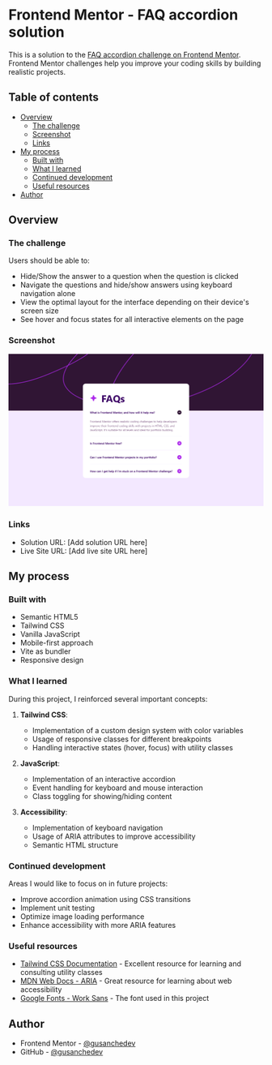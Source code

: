 # Frontend Mentor - FAQ accordion solution

This is a solution to the [FAQ accordion challenge on Frontend Mentor](https://www.frontendmentor.io/challenges/faq-accordion-wyfFdeBwBz). Frontend Mentor challenges help you improve your coding skills by building realistic projects.

## Table of contents

- [Overview](#overview)
  - [The challenge](#the-challenge)
  - [Screenshot](#screenshot)
  - [Links](#links)
- [My process](#my-process)
  - [Built with](#built-with)
  - [What I learned](#what-i-learned)
  - [Continued development](#continued-development)
  - [Useful resources](#useful-resources)
- [Author](#author)

## Overview

### The challenge

Users should be able to:

- Hide/Show the answer to a question when the question is clicked
- Navigate the questions and hide/show answers using keyboard navigation alone
- View the optimal layout for the interface depending on their device's screen size
- See hover and focus states for all interactive elements on the page

### Screenshot

![](./screenshot.png)

### Links

- Solution URL: [Add solution URL here]
- Live Site URL: [Add live site URL here]

## My process

### Built with

- Semantic HTML5
- Tailwind CSS
- Vanilla JavaScript
- Mobile-first approach
- Vite as bundler
- Responsive design

### What I learned

During this project, I reinforced several important concepts:

1. **Tailwind CSS**:

   - Implementation of a custom design system with color variables
   - Usage of responsive classes for different breakpoints
   - Handling interactive states (hover, focus) with utility classes

2. **JavaScript**:

   - Implementation of an interactive accordion
   - Event handling for keyboard and mouse interaction
   - Class toggling for showing/hiding content

3. **Accessibility**:
   - Implementation of keyboard navigation
   - Usage of ARIA attributes to improve accessibility
   - Semantic HTML structure

### Continued development

Areas I would like to focus on in future projects:

- Improve accordion animation using CSS transitions
- Implement unit testing
- Optimize image loading performance
- Enhance accessibility with more ARIA features

### Useful resources

- [Tailwind CSS Documentation](https://tailwindcss.com/docs) - Excellent resource for learning and consulting utility classes
- [MDN Web Docs - ARIA](https://developer.mozilla.org/en-US/docs/Web/Accessibility/ARIA) - Great resource for learning about web accessibility
- [Google Fonts - Work Sans](https://fonts.google.com/specimen/Work+Sans) - The font used in this project

## Author

- Frontend Mentor - [@gusanchedev](https://www.frontendmentor.io/profile/gusanchefullstack)
- GitHub - [@gusanchedev](https://github.com/gusanchefullstack)
